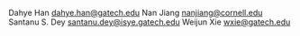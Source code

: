 Dahye Han <dahye.han@gatech.edu>
Nan Jiang <nanjiang@cornell.edu>
Santanu S. Dey <santanu.dey@isye.gatech.edu>
Weijun Xie <wxie@gatech.edu>